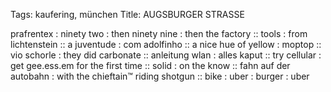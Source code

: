Tags: kaufering, münchen
Title: AUGSBURGER STRASSE
  
prafrentex : ninety two : then ninety nine : then the factory :: tools : from lichtenstein :: a juventude : com adolfinho :: a nice hue of yellow : moptop :: vio schorle : they did carbonate :: anleitung wlan : alles kaput :: try cellular : get gee.ess.em for the first time :: solid : on the know :: fahn auf der autobahn : with the chieftain™ riding shotgun :: bike : uber : burger : uber